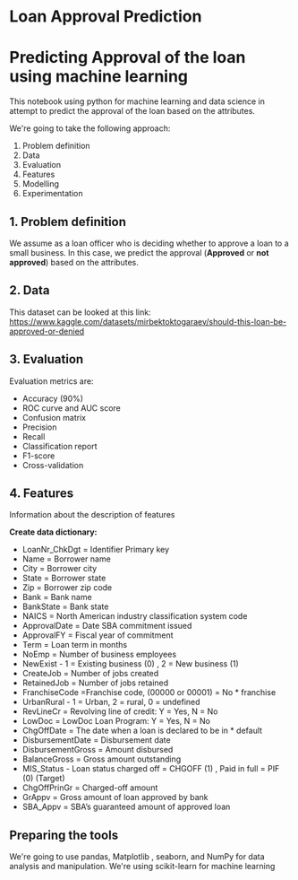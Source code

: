 # Loan Approval Prediction
# Predicting Approval of the loan using machine learning

This notebook using python for machine learning and data science in attempt to predict the approval of the loan based on the attributes.

We're going to take the following approach:
1. Problem definition
2. Data
3. Evaluation
4. Features
5. Modelling
6. Experimentation


## 1. Problem definition
We assume as a loan officer who is deciding whether to approve a loan to a small business. In this case, we predict the approval (**Approved** or **not approved**) based on the attributes.

## 2. Data
This dataset can be looked at this link: https://www.kaggle.com/datasets/mirbektoktogaraev/should-this-loan-be-approved-or-denied

## 3. Evaluation

Evaluation metrics are:
* Accuracy (90%)
* ROC curve and AUC score
* Confusion matrix
* Precision
* Recall
* Classification report
* F1-score
* Cross-validation

## 4. Features

Information about the description of features

**Create data dictionary:**
* LoanNr_ChkDgt = Identifier Primary key
* Name = Borrower name
* City = Borrower city
* State = Borrower state
* Zip	= Borrower zip code
* Bank = Bank name
* BankState = Bank state
* NAICS = North American industry classification system code
* ApprovalDate = Date SBA commitment issued
* ApprovalFY = Fiscal year of commitment
* Term = Loan term in months
* NoEmp = Number of business employees
* NewExist  -  1 = Existing business (0) , 2 = New business (1)
* CreateJob = Number of jobs created
* RetainedJob	= Number of jobs retained
* FranchiseCode =Franchise code, (00000 or 00001) = No * franchise
* UrbanRural - 1 = Urban, 2 = rural, 0 = undefined
* RevLineCr = Revolving line of credit: Y = Yes, N = No
* LowDoc = LowDoc Loan Program: Y = Yes, N = No
* ChgOffDate = The date when a loan is declared to be in * default
* DisbursementDate = Disbursement date
* DisbursementGross = Amount disbursed
* BalanceGross = Gross amount outstanding
* MIS_Status - Loan status charged off = CHGOFF (1) , Paid in full = PIF (0) (Target)
* ChgOffPrinGr = Charged-off amount
* GrAppv = Gross amount of loan approved by bank
* SBA_Appv = SBA’s guaranteed amount of approved loan


## Preparing the tools
We're going to use pandas, Matplotlib , seaborn, and NumPy for data analysis and manipulation. We're using scikit-learn for machine learning
